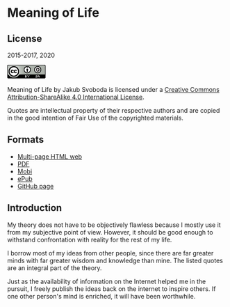# Meaning of Life

## License

2015-2017, 2020

![icon for the cc-by-sa 4.0 license](cc-license-icon-by-sa-4.0-88x31.png)

Meaning of Life by Jakub Svoboda is licensed under a [Creative Commons Attribution-ShareAlike 4.0 International License](http://creativecommons.org/licenses/by-sa/4.0/).

Quotes are intellectual property of their respective authors and are copied in the good intention of Fair Use of the copyrighted materials.



## Formats

* [Multi-page HTML web](https://svobodajakub.gitbooks.io/meaning-of-life/)
* [PDF](https://www.gitbook.com/download/pdf/book/svobodajakub/meaning-of-life)
* [Mobi](https://www.gitbook.com/download/mobi/book/svobodajakub/meaning-of-life)
* [ePub](https://www.gitbook.com/download/epub/book/svobodajakub/meaning-of-life)
* [GitHub page](https://github.com/SvobodaJakub/meaning-of-life)



## Introduction

My theory does not have to be objectively flawless because I mostly use it from my subjective point of view. However, it should be good enough to withstand confrontation with reality for the rest of my life. 

I borrow most of my ideas from other people, since there are far greater minds with far greater wisdom and knowledge than mine. The listed quotes are an integral part of the theory.

Just as the availability of information on the Internet helped me in the pursuit, I freely publish the ideas back on the internet to inspire others. If one other person's mind is enriched, it will have been worthwhile.

